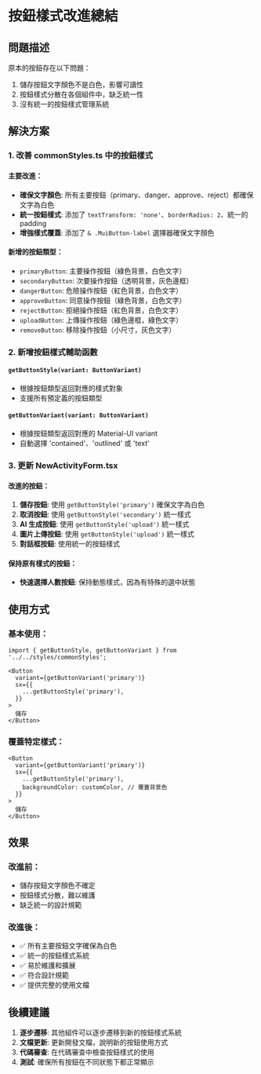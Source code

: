# 按鈕樣式改進總結

## 問題描述

原本的按鈕存在以下問題：
1. 儲存按鈕文字顏色不是白色，影響可讀性
2. 按鈕樣式分散在各個組件中，缺乏統一性
3. 沒有統一的按鈕樣式管理系統

## 解決方案

### 1. 改善 commonStyles.ts 中的按鈕樣式

#### 主要改進：
- **確保文字顏色**: 所有主要按鈕（primary、danger、approve、reject）都確保文字為白色
- **統一按鈕樣式**: 添加了 `textTransform: 'none'`、`borderRadius: 2`、統一的 padding
- **增強樣式覆蓋**: 添加了 `& .MuiButton-label` 選擇器確保文字顏色

#### 新增的按鈕類型：
- `primaryButton`: 主要操作按鈕（綠色背景，白色文字）
- `secondaryButton`: 次要操作按鈕（透明背景，灰色邊框）
- `dangerButton`: 危險操作按鈕（紅色背景，白色文字）
- `approveButton`: 同意操作按鈕（綠色背景，白色文字）
- `rejectButton`: 拒絕操作按鈕（紅色背景，白色文字）
- `uploadButton`: 上傳操作按鈕（綠色邊框，綠色文字）
- `removeButton`: 移除操作按鈕（小尺寸，灰色文字）

### 2. 新增按鈕樣式輔助函數

#### `getButtonStyle(variant: ButtonVariant)`
- 根據按鈕類型返回對應的樣式對象
- 支援所有預定義的按鈕類型

#### `getButtonVariant(variant: ButtonVariant)`
- 根據按鈕類型返回對應的 Material-UI variant
- 自動選擇 'contained'、'outlined' 或 'text'

### 3. 更新 NewActivityForm.tsx

#### 改進的按鈕：
1. **儲存按鈕**: 使用 `getButtonStyle('primary')` 確保文字為白色
2. **取消按鈕**: 使用 `getButtonStyle('secondary')` 統一樣式
3. **AI 生成按鈕**: 使用 `getButtonStyle('upload')` 統一樣式
4. **圖片上傳按鈕**: 使用 `getButtonStyle('upload')` 統一樣式
5. **對話框按鈕**: 使用統一的按鈕樣式

#### 保持原有樣式的按鈕：
- **快速選擇人數按鈕**: 保持動態樣式，因為有特殊的選中狀態

## 使用方式

### 基本使用：
```tsx
import { getButtonStyle, getButtonVariant } from '../../styles/commonStyles';

<Button
  variant={getButtonVariant('primary')}
  sx={{
    ...getButtonStyle('primary'),
  }}
>
  儲存
</Button>
```

### 覆蓋特定樣式：
```tsx
<Button
  variant={getButtonVariant('primary')}
  sx={{
    ...getButtonStyle('primary'),
    backgroundColor: customColor, // 覆蓋背景色
  }}
>
  儲存
</Button>
```

## 效果

### 改進前：
- 儲存按鈕文字顏色不確定
- 按鈕樣式分散，難以維護
- 缺乏統一的設計規範

### 改進後：
- ✅ 所有主要按鈕文字確保為白色
- ✅ 統一的按鈕樣式系統
- ✅ 易於維護和擴展
- ✅ 符合設計規範
- ✅ 提供完整的使用文檔

## 後續建議

1. **逐步遷移**: 其他組件可以逐步遷移到新的按鈕樣式系統
2. **文檔更新**: 更新開發文檔，說明新的按鈕使用方式
3. **代碼審查**: 在代碼審查中檢查按鈕樣式的使用
4. **測試**: 確保所有按鈕在不同狀態下都正常顯示 
